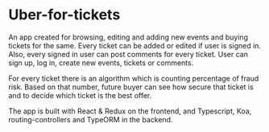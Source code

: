 # Uber-for-tickets

An app created for browsing, editing and adding new events and buying tickets for the same. Every ticket can be added or edited
if user is signed in. Also, every signed in user can post comments for every ticket. 
User can sign up, log in, create new events, tickets or comments.

For every ticket there is an algorithm which is counting percentage of fraud risk. Based on that number, future buyer can 
see how secure that ticket is and to decide which ticket is the best offer.

The app is built with React & Redux on the frontend, and Typescript, Koa, routing-controllers and TypeORM in the backend.

